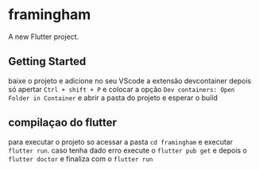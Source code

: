 # framingham

A new Flutter project.

## Getting Started

baixe o projeto e adicione no seu VScode a extensão devcontainer depois só apertar `Ctrl + shift + P` e colocar a opção `Dev containers: Open Folder in Container` e abrir a pasta do projeto e esperar o build 

## compilaçao do flutter
para executar o projeto so acessar a pasta `cd framingham` e executar `flutter run`.
caso tenha dado erro execute o `flutter pub get` e depois o `flutter doctor` e finaliza com o `flutter run` 